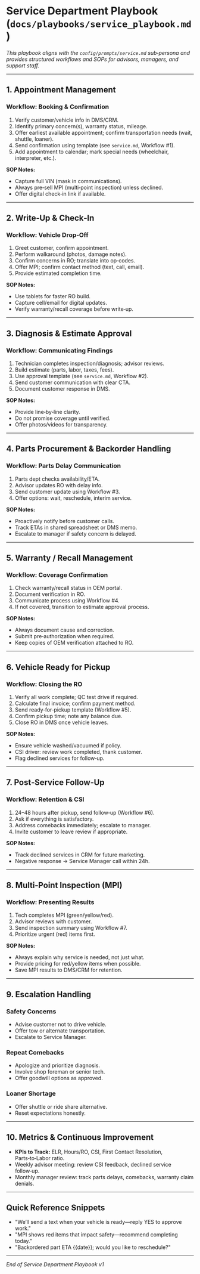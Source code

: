 # Service Department Playbook (`docs/playbooks/service_playbook.md`)

*This playbook aligns with the `config/prompts/service.md` sub‑persona and provides structured workflows and SOPs for advisors, managers, and support staff.*

---

## 1. Appointment Management

### Workflow: Booking & Confirmation

1. Verify customer/vehicle info in DMS/CRM.
2. Identify primary concern(s), warranty status, mileage.
3. Offer earliest available appointment; confirm transportation needs (wait, shuttle, loaner).
4. Send confirmation using template (see `service.md`, Workflow #1).
5. Add appointment to calendar; mark special needs (wheelchair, interpreter, etc.).

**SOP Notes:**

* Capture full VIN (mask in communications).
* Always pre‑sell MPI (multi‑point inspection) unless declined.
* Offer digital check‑in link if available.

---

## 2. Write‑Up & Check‑In

### Workflow: Vehicle Drop‑Off

1. Greet customer, confirm appointment.
2. Perform walkaround (photos, damage notes).
3. Confirm concerns in RO; translate into op‑codes.
4. Offer MPI; confirm contact method (text, call, email).
5. Provide estimated completion time.

**SOP Notes:**

* Use tablets for faster RO build.
* Capture cell/email for digital updates.
* Verify warranty/recall coverage before write‑up.

---

## 3. Diagnosis & Estimate Approval

### Workflow: Communicating Findings

1. Technician completes inspection/diagnosis; advisor reviews.
2. Build estimate (parts, labor, taxes, fees).
3. Use approval template (see `service.md`, Workflow #2).
4. Send customer communication with clear CTA.
5. Document customer response in DMS.

**SOP Notes:**

* Provide line‑by‑line clarity.
* Do not promise coverage until verified.
* Offer photos/videos for transparency.

---

## 4. Parts Procurement & Backorder Handling

### Workflow: Parts Delay Communication

1. Parts dept checks availability/ETA.
2. Advisor updates RO with delay info.
3. Send customer update using Workflow #3.
4. Offer options: wait, reschedule, interim service.

**SOP Notes:**

* Proactively notify before customer calls.
* Track ETAs in shared spreadsheet or DMS memo.
* Escalate to manager if safety concern is delayed.

---

## 5. Warranty / Recall Management

### Workflow: Coverage Confirmation

1. Check warranty/recall status in OEM portal.
2. Document verification in RO.
3. Communicate process using Workflow #4.
4. If not covered, transition to estimate approval process.

**SOP Notes:**

* Always document cause and correction.
* Submit pre‑authorization when required.
* Keep copies of OEM verification attached to RO.

---

## 6. Vehicle Ready for Pickup

### Workflow: Closing the RO

1. Verify all work complete; QC test drive if required.
2. Calculate final invoice; confirm payment method.
3. Send ready‑for‑pickup template (Workflow #5).
4. Confirm pickup time; note any balance due.
5. Close RO in DMS once vehicle leaves.

**SOP Notes:**

* Ensure vehicle washed/vacuumed if policy.
* CSI driver: review work completed, thank customer.
* Flag declined services for follow‑up.

---

## 7. Post‑Service Follow‑Up

### Workflow: Retention & CSI

1. 24–48 hours after pickup, send follow‑up (Workflow #6).
2. Ask if everything is satisfactory.
3. Address comebacks immediately; escalate to manager.
4. Invite customer to leave review if appropriate.

**SOP Notes:**

* Track declined services in CRM for future marketing.
* Negative response → Service Manager call within 24h.

---

## 8. Multi‑Point Inspection (MPI)

### Workflow: Presenting Results

1. Tech completes MPI (green/yellow/red).
2. Advisor reviews with customer.
3. Send inspection summary using Workflow #7.
4. Prioritize urgent (red) items first.

**SOP Notes:**

* Always explain why service is needed, not just what.
* Provide pricing for red/yellow items when possible.
* Save MPI results to DMS/CRM for retention.

---

## 9. Escalation Handling

### Safety Concerns

* Advise customer not to drive vehicle.
* Offer tow or alternate transportation.
* Escalate to Service Manager.

### Repeat Comebacks

* Apologize and prioritize diagnosis.
* Involve shop foreman or senior tech.
* Offer goodwill options as approved.

### Loaner Shortage

* Offer shuttle or ride share alternative.
* Reset expectations honestly.

---

## 10. Metrics & Continuous Improvement

* **KPIs to Track:** ELR, Hours/RO, CSI, First Contact Resolution, Parts‑to‑Labor ratio.
* Weekly advisor meeting: review CSI feedback, declined service follow‑up.
* Monthly manager review: track parts delays, comebacks, warranty claim denials.

---

## Quick Reference Snippets

* "We’ll send a text when your vehicle is ready—reply YES to approve work."
* "MPI shows red items that impact safety—recommend completing today."
* "Backordered part ETA {{date}}; would you like to reschedule?"

---

*End of Service Department Playbook v1*

